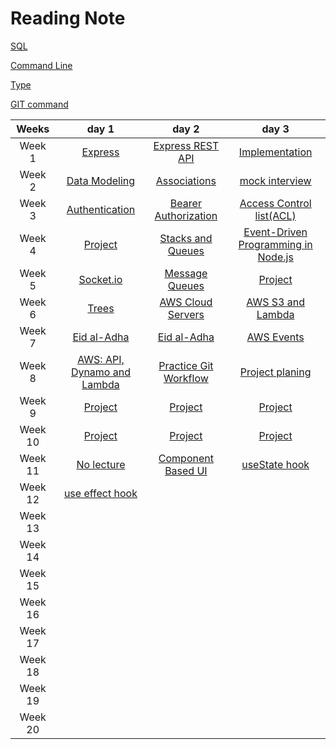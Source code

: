
# Reading Note

[SQL](./Prep/SQL.md)

[Command Line](./Prep/The%20Command%20Line.md)

[Type](./Prep/The%20Command%20Line.md)

[GIT command](./Prep/git.md)


Weeks | day 1 | day 2 | day 3 | 
:----: | :----:|:----:|:----: |
Week 1 |[Express](./read-1/Express.md)|[Express REST API](./read-2/Express-Middlewares02.md)|[Implementation](./read-3/Implementation.md) |    
Week 2 |[Data Modeling](./read-4/databaseModling.md) |[Associations](./read-5/Associations.md)|[mock interview](./)
Week 3 |[Authentication](./read-6/Authentication.md)| [Bearer Authorization](./read-7/BearerAuthorization.md)| [Access Control list(ACL)](./read-8/readme.md)      |
Week 4|[Project](https://github.com/Mohammad-Alhaj/Auth-Project)|[Stacks and Queues](./read-10/readme.md)  | [Event-Driven Programming in Node.js](./read-11//event.md) |
Week 5|[Socket.io](./read-12//Socket.io.md)          | [Message Queues](./read-13/Message%20Queues.md)     |       [Project](https://github.com/Mohammad-Alhaj/Auth-Project)|          
Week 6|[Trees](./read-15/readme.md)  | [AWS Cloud Servers](./read-16/readme.md)|[AWS S3 and Lambda](./read-17/readme.md) |
Week 7| [Eid al-Adha](https://i.pinimg.com/originals/d8/79/d6/d879d675d4736b347a484bb0f05cfb63.gif) | [Eid al-Adha](https://i.pinimg.com/originals/d8/79/d6/d879d675d4736b347a484bb0f05cfb63.gif)| [AWS Events](./read-18/readme.md)|
Week 8| [AWS: API, Dynamo and Lambda](./read-19/readme.md)|[Practice Git Workflow]() |[Project planing]()|
Week 9|[Project]()|[Project]() |[Project]()       |[Project]()
Week 10| [Project]()   | [Project]()     | [Project]()      |
Week 11| [ No lecture]()   |[ Component Based UI](./read-26/Component%20Based%20UI.md)       | [useState hook](./read-27/useState.md)      |
Week 12|[use effect hook](./read-28/use%20effect.md)         |      |       |
Week 13|           |      |       |
Week 14|         |      |       | 
Week 15|          |      |       |
Week 16|         |      |       |
Week 17|        |      |       |
Week 18|          |      |       |
Week 19|          |      |       |
Week 20|              |      |       |



